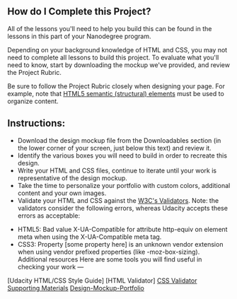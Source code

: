 ## How do I Complete this Project?
All of the lessons you'll need to help you build this can be found in the lessons in this part of your Nanodegree program.

Depending on your background knowledge of HTML and CSS, you may not need to complete all lessons to build this project. To evaluate what you'll need to know, start by downloading the mockup we've provided, and review the Project Rubric.

Be sure to follow the Project Rubric closely when designing your page. For example, note that [HTML5 semantic (structural) elements](https://www.w3.org/wiki/HTML_structural_elements#Enter_HTML5_structural_elements) must be used to organize content.

## Instructions:

* Download the design mockup file from the Downloadables section (in the lower corner of your screen, just below this text) and review it.
* Identify the various boxes you will need to build in order to recreate this design.
* Write your HTML and CSS files, continue to iterate until your work is representative of the design mockup.
* Take the time to personalize your portfolio with custom colors, additional content and your own images.
* Validate your HTML and CSS against the [W3C's Validators](http://validator.w3.org/). Note: the validators consider the following errors, whereas Udacity accepts these errors as acceptable:
- HTML5: Bad value X-UA-Compatible for attribute http-equiv on element meta when using the X-UA-Compatible meta tag.
- CSS3: Property [some property here] is an unknown vendor extension when using vendor prefixed properties (like -moz-box-sizing).
Additional resources
Here are some tools you will find useful in checking your work —

[Udacity HTML/CSS Style Guide]
[HTML Validator]
[CSS Validator](http://udacity.github.io/frontend-nanodegree-styleguide/)
[Supporting Materials](http://validator.w3.org/#validate_by_input)
 [Design-Mockup-Portfolio](https://jigsaw.w3.org/css-validator/#validate_by_input)